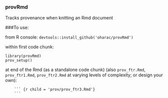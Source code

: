 ### provRmd

Tracks provenance when knitting an Rmd document

###To use:

from R console: `devtools::install_github('oharac/provRmd')`

within first code chunk:

```
library(provRmd)
prov_setup()
```

at end of the Rmd (as a standalone code chunk) (also `prov_ftr.Rmd`, `prov_ftr1.Rmd`, 
`prov_ftr2.Rmd` at varying levels of complexity; or design your own):

````
    ``` {r child = 'prov/prov_ftr3.Rmd'}
    ```
````
